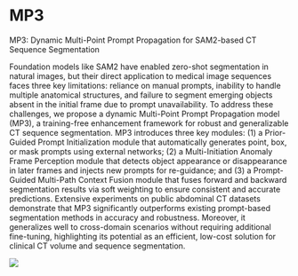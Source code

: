# MP3
MP3: Dynamic Multi-Point Prompt Propagation for SAM2-based CT Sequence Segmentation

Foundation models like SAM2 have enabled zero-shot segmentation in natural images, but their direct application to medical image sequences faces three key limitations: reliance on manual prompts, inability to handle multiple anatomical structures, and failure to segment emerging objects absent in the initial frame due to prompt unavailability. To address these challenges, we propose a dynamic Multi-Point Prompt Propagation model (MP3), a training-free enhancement framework for robust and generalizable CT sequence segmentation. MP3 introduces three key modules: (1) a Prior-Guided Prompt Initialization module that automatically generates point, box, or mask prompts using external networks; (2) a Multi-Initiation Anomaly Frame Perception module that detects object appearance or disappearance in later frames and injects new prompts for re-guidance; and (3) a Prompt-Guided Multi-Path Context Fusion module that fuses forward and backward segmentation results via soft weighting to ensure consistent and accurate predictions. Extensive experiments on public abdominal CT datasets demonstrate that MP3 significantly outperforms existing prompt-based segmentation methods in accuracy and robustness. Moreover, it generalizes well to cross-domain scenarios without requiring additional fine-tuning, highlighting its potential as an efficient, low-cost solution for clinical CT volume and sequence segmentation.

![](framework.PNG)
